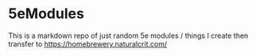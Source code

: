 # 5eModules
This is a markdown repo of just random 5e modules / things I create then transfer to https://homebrewery.naturalcrit.com/
